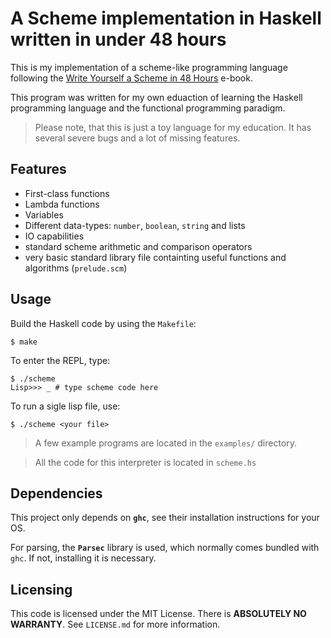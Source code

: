 # A Scheme implementation in Haskell written in under 48 hours

This is my implementation of a scheme-like programming language following the 
[Write Yourself a Scheme in 48 Hours](https://en.m.wikibooks.org/wiki/Write_Yourself_a_Scheme_in_48_Hours)
e-book.

This program was written for my own eduaction of learning the Haskell programming language and the functional programming paradigm.

> Please note, that this is just a toy language for my education. It has several severe bugs and a lot of missing features.

## Features

- First-class functions
- Lambda functions
- Variables
- Different data-types: `number`, `boolean`, `string` and lists
- IO capabilities
- standard scheme arithmetic and comparison operators
- very basic standard library file containting useful functions and algorithms (`prelude.scm`)

## Usage

Build the Haskell code by using the `Makefile`:
```console
$ make
```

To enter the REPL, type:
```console
$ ./scheme
Lisp>>> _ # type scheme code here
```

To run a sigle lisp file, use:
```console
$ ./scheme <your file>
```

> A few example programs are located in the `examples/` directory.

> All the code for this interpreter is located in `scheme.hs`

## Dependencies

This project only depends on **`ghc`**, see their installation instructions for your OS.

For parsing, the **`Parsec`** library is used, which normally comes bundled with `ghc`. If not, installing it is necessary.

## Licensing

This code is licensed under the MIT License. There is **ABSOLUTELY NO WARRANTY**. See `LICENSE.md` for more information.